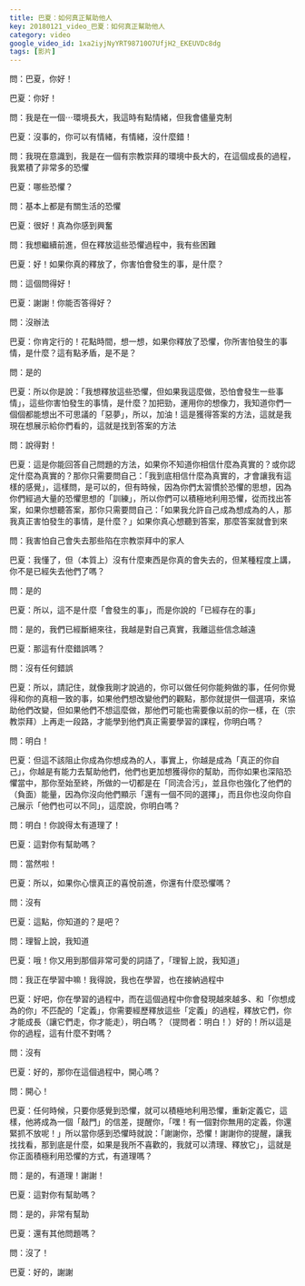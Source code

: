 ```yaml
---
title: 巴夏：如何真正幫助他人
key: 20180121_video_巴夏：如何真正幫助他人
category: video
google_video_id: 1xa2iyjNyYRT98710O7UfjH2_EKEUVDc8dg
tags: [影片]
---
```


問：巴夏，你好！

巴夏：你好！

問：我是在一個⋯環境長大，我這時有點情緒，但我會儘量克制

巴夏：沒事的，你可以有情緒，有情緒，沒什麼錯！

問：我現在意識到，我是在一個有宗教崇拜的環境中長大的，在這個成長的過程，我累積了非常多的恐懼

巴夏：哪些恐懼？

問：基本上都是有關生活的恐懼

巴夏：很好！真為你感到興奮

問：我想繼續前進，但在釋放這些恐懼過程中，我有些困難

巴夏：好！如果你真的釋放了，你害怕會發生的事，是什麼？

問：這個問得好！

巴夏：謝謝！你能否答得好？

問：沒辦法

巴夏：你肯定行的！花點時間，想一想，如果你釋放了恐懼，你所害怕發生的事情，是什麼？這有點矛盾，是不是？

問：是的

巴夏：所以你是說：「我想釋放這些恐懼，但如果我這麼做，恐怕會發生一些事情」，這些你害怕發生的事情，是什麼？加把勁，運用你的想像力，我知道你們一個個都能想出不可思議的「惡夢」，所以，加油！這是獲得答案的方法，這就是我現在想展示給你們看的，這就是找到答案的方法

問：說得對！

巴夏：這是你能回答自己問題的方法，如果你不知道你相信什麼為真實的？或你認定什麼為真實的？那你只需要問自己：「我到底相信什麼為真實的，才會讓我有這樣的感覺」，這樣問，是可以的，但有時候，因為你們太習慣於恐懼的思想，因為你們經過大量的恐懼思想的「訓練」，所以你們可以積極地利用恐懼，從而找出答案，如果你想聽答案，那你只需要問自己：「如果我允許自己成為想成為的人，那我真正害怕發生的事情，是什麼？」如果你真心想聽到答案，那麼答案就會到來

問：我害怕自己會失去那些陷在宗教崇拜中的家人

巴夏：我懂了，但（本質上）沒有什麼東西是你真的會失去的，但某種程度上講，你不是已經失去他們了嗎？

問：是的

巴夏：所以，這不是什麼「會發生的事」，而是你說的「已經存在的事」

問：是的，我們已經斷絕來往，我越是對自己真實，我離這些信念越遠

巴夏：那這有什麼錯誤嗎？

問：沒有任何錯誤

巴夏：所以，請記住，就像我剛才說過的，你可以做任何你能夠做的事，任何你覺得和你的真相一致的事，如果他們想改變他們的觀點，那你就提供一個選項，來協助他們改變，但如果他們不想這麼做，那他們可能也需要像以前的你一樣，在（宗教崇拜）上再走一段路，才能學到他們真正需要學習的課程，你明白嗎？

問：明白！

巴夏：但這不該阻止你成為你想成為的人，事實上，你越是成為「真正的你自己」，你越是有能力去幫助他們，他們也更加想獲得你的幫助，而你如果也深陷恐懼當中，那你至始至終，所做的一切都是在「同流合污」，並且你也強化了他們的（負面）能量，因為你沒向他們顯示「還有一個不同的選擇」，而且你也沒向你自己展示「他們也可以不同」，這麼說，你明白嗎？

問：明白！你說得太有道理了！

巴夏：這對你有幫助嗎？

問：當然啦！

巴夏：所以，如果你心懷真正的喜悅前進，你還有什麼恐懼嗎？

問：沒有

巴夏：這點，你知道的？是吧？

問：理智上說，我知道

巴夏：哦！你又用到那個非常可愛的詞語了，「理智上說，我知道」

問：我正在學習中嘛！我得說，我也在學習，也在接納過程中

巴夏：好吧，你在學習的過程中，而在這個過程中你會發現越來越多、和「你想成為的你」不匹配的「定義」，你需要經歷釋放這些「定義」的過程，釋放它們，你才能成長（讓它們走，你才能走），明白嗎？（提問者：明白！）好的！所以這是你的過程，這有什麼不對嗎？

問：沒有

巴夏：好的，那你在這個過程中，開心嗎？

問：開心！

巴夏：任何時候，只要你感覺到恐懼，就可以積極地利用恐懼，重新定義它，這樣，他將成為一個「敲門」的信差，提醒你，「嘿！有一個對你無用的定義，你還緊抓不放呢！」所以當你感到恐懼時就說：「謝謝你，恐懼！謝謝你的提醒，讓我找找看，那到底是什麼，如果是我所不喜歡的，我就可以清理、釋放它」，這就是你正面積極利用恐懼的方式，有道理嗎？

問：是的，有道理！謝謝！

巴夏：這對你有幫助嗎？

問：是的，非常有幫助

巴夏：還有其他問題嗎？

問：沒了！

巴夏：好的，謝謝
